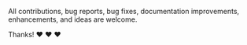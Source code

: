 All contributions, bug reports, bug fixes, documentation improvements, enhancements, and ideas are welcome.


Thanks! ❤️ ❤️ ❤️
